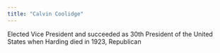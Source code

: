 ```yaml
---
title: "Calvin Coolidge"
---
```

Elected Vice President and succeeded as 30th President of the United States when Harding died in 1923, Republican

